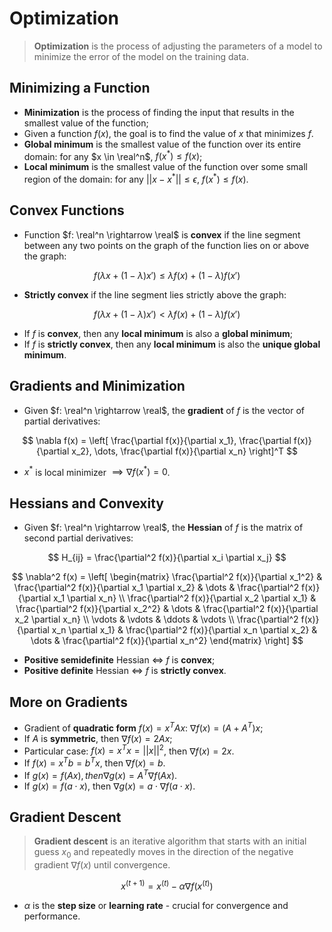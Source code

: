 # Optimization

> **Optimization** is the process of adjusting the parameters of a model to minimize the error of the model on the training data.

## Minimizing a Function

* **Minimization** is the process of finding the input that results in the smallest value of the function;
* Given a function $f(x)$, the goal is to find the value of $x$ that minimizes $f$.
* **Global minimum** is the smallest value of the function over its entire domain: for any $x \in \real^n$, $f(x^*) \leq f(x)$;
* **Local minimum** is the smallest value of the function over some small region of the domain: for any $||x - x^*|| \leq \epsilon$, $f(x^*) \leq f(x)$.

## Convex Functions

* Function $f: \real^n \rightarrow \real$ is **convex** if the line segment between any two points on the graph of the function lies on or above the graph:

$$
f(\lambda x + (1 - \lambda)x') \leq \lambda f(x) + (1 - \lambda)f(x')
$$

* **Strictly convex** if the line segment lies strictly above the graph:

$$
f(\lambda x + (1 - \lambda)x') < \lambda f(x) + (1 - \lambda)f(x')
$$

* If $f$ is **convex**, then any **local minimum** is also a **global minimum**;
* If $f$ is **strictly convex**, then any **local minimum** is also the **unique global minimum**.

## Gradients and Minimization

* Given $f: \real^n \rightarrow \real$, the **gradient** of $f$ is the vector of partial derivatives:

$$
\nabla f(x) = \left[ \frac{\partial f(x)}{\partial x_1}, \frac{\partial f(x)}{\partial x_2}, \dots, \frac{\partial f(x)}{\partial x_n} \right]^T
$$

* $x^*$ is local minimizer $\implies \nabla f(x^*) = 0$.

## Hessians and Convexity

* Given $f: \real^n \rightarrow \real$, the **Hessian** of $f$ is the matrix of second partial derivatives:

$$
H_{ij} = \frac{\partial^2 f(x)}{\partial x_i \partial x_j}
$$

$$
\nabla^2 f(x) = \left[ \begin{matrix}
\frac{\partial^2 f(x)}{\partial x_1^2} & \frac{\partial^2 f(x)}{\partial x_1 \partial x_2} & \dots & \frac{\partial^2 f(x)}{\partial x_1 \partial x_n} \\
\frac{\partial^2 f(x)}{\partial x_2 \partial x_1} & \frac{\partial^2 f(x)}{\partial x_2^2} & \dots & \frac{\partial^2 f(x)}{\partial x_2 \partial x_n} \\
\vdots & \vdots & \ddots & \vdots \\
\frac{\partial^2 f(x)}{\partial x_n \partial x_1} & \frac{\partial^2 f(x)}{\partial x_n \partial x_2} & \dots & \frac{\partial^2 f(x)}{\partial x_n^2}
\end{matrix} \right]
$$

* **Positive semidefinite** Hessian $\iff$ $f$ is **convex**;
* **Positive definite** Hessian $\iff$ $f$ is **strictly convex**.

## More on Gradients

* Gradient of **quadratic form** $f(x) = x^T A x$: $\nabla f(x) = (A + A^T) x$;
* If $A$ is **symmetric**, then $\nabla f(x) = 2 A x$;
* Particular case: $f(x) = x^T x = ||x||^2$, then $\nabla f(x) = 2 x$.
* If $f(x) = x^T b = b^T x$, then $\nabla f(x) = b$.
* If $g(x) = f(Ax), then \nabla g(x) = A^T \nabla f(Ax)$.
* If $g(x) = f(a \cdot x)$, then $\nabla g(x) = a \cdot \nabla f(a \cdot x)$.

## Gradient Descent

> **Gradient descent** is an iterative algorithm that starts with an initial guess $x_0$ and repeatedly moves in the direction of the negative gradient $\nabla f(x)$ until convergence.

$$
x^{(t+1)} = x^{(t)} - \alpha \nabla f(x^{(t)})
$$

* $\alpha$ is the **step size** or **learning rate** - crucial for convergence and performance.
